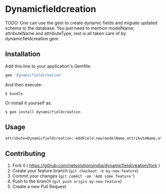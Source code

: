 # Dynamicfieldcreation

TODO: One can use the gem to create dynamic fields and migrate updated schema to the database. You just need to mention modelName, attributeName and attributeType, rest is all taken care of by dynamicfieldcreation gem

## Installation

Add this line to your application's Gemfile:

```ruby
gem 'dynamicfieldcreation'
```

And then execute:

    $ bundle

Or install it yourself as:

    $ gem install dynamicfieldcreation

## Usage

    attribute=Dynamicfieldcreation::AddField.new(modelName,attributeName,attributeType)

## Contributing

1. Fork it ( https://github.com/netsolutionsindia/dynamicfieldcreation/fork )
2. Create your feature branch (`git checkout -b my-new-feature`)
3. Commit your changes (`git commit -am 'Add some feature'`)
4. Push to the branch (`git push origin my-new-feature`)
5. Create a new Pull Request
